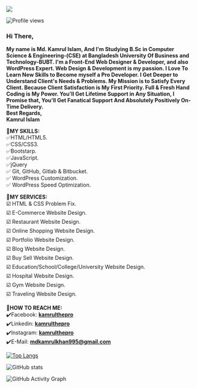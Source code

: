 ![](https://media-exp1.licdn.com/dms/image/C5616AQGF9aTCm84wcA/profile-displaybackgroundimage-shrink_200_800/0/1644334284776?e=1649894400&v=beta&t=0VA8InFrG28dIrreNPPINVjIRVDukE4XYWH4on8u9YM)

![Profile views](https://gpvc.arturio.dev/kamrulthepro)<br>

### Hi There,<br>
**My name is Md. Kamrul Islam, And I'm Studying B.Sc in Computer Science & Engineering-(CSE) at Bangladesh University Of Business and Technology-BUBT. I'm a Front-End Web Designer & Developer, and also WordPress Expert. Web Design & Development is my passion. I Love To Learn New Skills to Become myself a Pro Developer. I Get Deeper to Understand Client's Needs & Problems. My Mission is to Satisfy Every Client. Because Client Satisfaction is My First Priority. Full & Fresh Hand Coding is My Power. You'll Get Lifetime Support in Any Situation, I Promise that, You'll Get Fanatical Support And Absolutely Positively On-Time Delivery.<br>
Best Regards,<br>
Kamrul Islam**



**🎡MY SKILLS:**<br>
✅HTML/HTML5.<br>
✅CSS/CSS3.<br>
✅Bootstarp.<br>
✅JavaScript.<br>
✅jQuery<br>
✅ Git, GitHub, Gitlab & Bitbucket.<br>
✅ WordPress Customization.<br>
✅ WordPress Speed Optimization.<br>



**🔰MY SERVICES:**<br>
☑️ HTML & CSS Problem Fix.<br>
☑️ E-Commerce Website Design.<br>
☑️ Restaurant Website Design.<br>
☑️ Online Shopping Website Design.<br>
☑️ Portfolio Website Design.<br>
☑️ Blog Website Design.<br>
☑️ Buy Sell Website Design.<br>
☑️ Education/School/College/University Website Design.<br>
☑️ Hospital Website Design.<br>
☑️ Gym Website Design.<br>
☑️ Traveling Website Design.<br>


**🛑HOW TO REACH ME:**<br>
✔️Facebook: **[kamrulthepro](https://www.facebook.com/kamrulthepro)<br>**
✔️Linkedin: **[kamrulthepro](https://www.linkedin.com/in/kamrulthepro/)<br>**
✔️Instagram: **[kamrulthepro](https://www.instagram.com/kamrulthepro/)<br>**
✔️E-Mail: **mdkamrulkhan995@gmail.com**



<!-- [<img src='https://cdn.jsdelivr.net/npm/simple-icons@3.0.1/icons/github.svg' alt='github' height='40'>](https://github.com/kamrulthepro)  [<img src='https://cdn.jsdelivr.net/npm/simple-icons@3.0.1/icons/linkedin.svg' alt='linkedin' height='40'>](https://www.linkedin.com/in/kamrulthepro/)  [<img src='https://cdn.jsdelivr.net/npm/simple-icons@3.0.1/icons/facebook.svg' alt='facebook' height='40'>](https://www.facebook.com/kamrulthepro)  [<img src='https://cdn.jsdelivr.net/npm/simple-icons@3.0.1/icons/instagram.svg' alt='instagram' height='40'>](https://www.instagram.com/kamrul_the_pro/)  [<img src='https://cdn.jsdelivr.net/npm/simple-icons@3.0.1/icons/twitter.svg' alt='twitter' height='40'>](https://twitter.com/kamrul_the_pro)  [<img src='https://cdn.jsdelivr.net/npm/simple-icons@3.0.1/icons/codepen.svg' alt='codepen' height='40'>](https://codepen.io/kamrulthepro)   -->

<!-- <a href='https://archiveprogram.github.com/'><img src='https://raw.githubusercontent.com/acervenky/animated-github-badges/master/assets/acbadge.gif' width='40' height='40'></a> <a href='https://docs.github.com/en/developers'><img src='https://raw.githubusercontent.com/acervenky/animated-github-badges/master/assets/devbadge.gif' width='40' height='40'></a> <a href='https://github.com/pricing'><img src='https://raw.githubusercontent.com/acervenky/animated-github-badges/master/assets/pro.gif' width='40' height='40'></a> <a href='https://stars.github.com/'><img src='https://raw.githubusercontent.com/acervenky/animated-github-badges/master/assets/starbadge.gif' width='35' height='35'></a> <a href='https://docs.github.com/en/github/supporting-the-open-source-community-with-github-sponsors'><img src='https://raw.githubusercontent.com/acervenky/animated-github-badges/master/assets/sponsorbadge.gif' width='35' height='35'></a>  -->

[![Top Langs](https://github-readme-stats.vercel.app/api/top-langs/?username=kamrulthepro)](https://github.com/anuraghazra/github-readme-stats)

![GitHub stats](https://github-readme-stats.vercel.app/api?username=kamrulthepro&show_icons=true&count_private=true)  

![GitHub Activity Graph](https://activity-graph.herokuapp.com/graph?username=kamrulthepro)  

 
